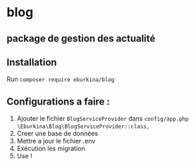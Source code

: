 # blog
## package de gestion des actualité

## Installation
  Run `composer require eburkina/blog`
  
  ## Configurations a faire :
  
1. Ajouter le fichier `BlogServiceProvider` dans `config/app.php` 
     `\Eburkina\Blog\BlogServiceProvider::class,`
4. Creer une base de données
5. Mettre a jour le fichier .env
6. Exécution les migration
7. Use !
